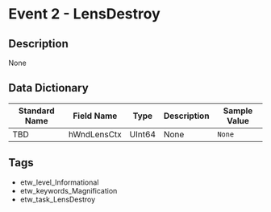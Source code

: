 # Event 2 - LensDestroy

## Description
None

## Data Dictionary
|Standard Name|Field Name|Type|Description|Sample Value|
|---|---|---|---|---|
|TBD|hWndLensCtx|UInt64|None|`None`|

## Tags
* etw_level_Informational
* etw_keywords_Magnification
* etw_task_LensDestroy